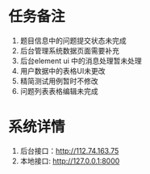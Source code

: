 #  任务备注
1. 题目信息中的问题提交状态未完成
2. 后台管理系统数据页面需要补充
3. 后台element ui 中的消息处理暂未处理
4. 用户数据中的表格UI未更改
5. 精简测试用例暂时不修改
6. 问题列表表格编辑未完成
# 系统详情
1. 后台接口：http://112.74.163.75
2. 本地接口: http://127.0.0.1:8000